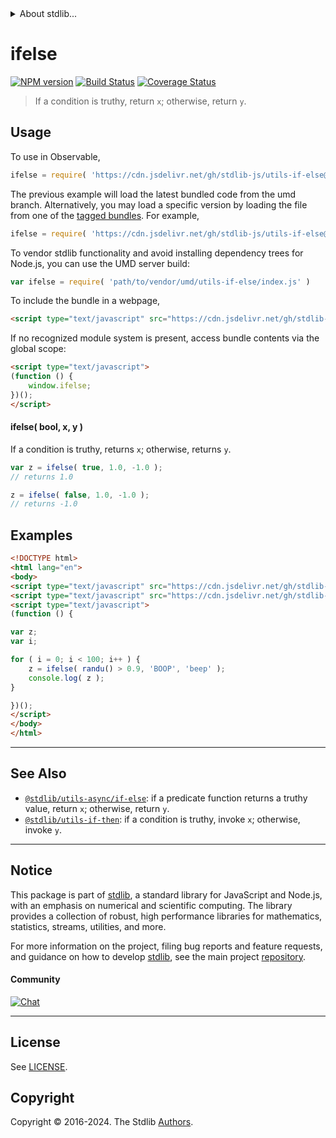 <!--

@license Apache-2.0

Copyright (c) 2018 The Stdlib Authors.

Licensed under the Apache License, Version 2.0 (the "License");
you may not use this file except in compliance with the License.
You may obtain a copy of the License at

   http://www.apache.org/licenses/LICENSE-2.0

Unless required by applicable law or agreed to in writing, software
distributed under the License is distributed on an "AS IS" BASIS,
WITHOUT WARRANTIES OR CONDITIONS OF ANY KIND, either express or implied.
See the License for the specific language governing permissions and
limitations under the License.

-->


<details>
  <summary>
    About stdlib...
  </summary>
  <p>We believe in a future in which the web is a preferred environment for numerical computation. To help realize this future, we've built stdlib. stdlib is a standard library, with an emphasis on numerical and scientific computation, written in JavaScript (and C) for execution in browsers and in Node.js.</p>
  <p>The library is fully decomposable, being architected in such a way that you can swap out and mix and match APIs and functionality to cater to your exact preferences and use cases.</p>
  <p>When you use stdlib, you can be absolutely certain that you are using the most thorough, rigorous, well-written, studied, documented, tested, measured, and high-quality code out there.</p>
  <p>To join us in bringing numerical computing to the web, get started by checking us out on <a href="https://github.com/stdlib-js/stdlib">GitHub</a>, and please consider <a href="https://opencollective.com/stdlib">financially supporting stdlib</a>. We greatly appreciate your continued support!</p>
</details>

# ifelse

[![NPM version][npm-image]][npm-url] [![Build Status][test-image]][test-url] [![Coverage Status][coverage-image]][coverage-url] <!-- [![dependencies][dependencies-image]][dependencies-url] -->

> If a condition is truthy, return `x`; otherwise, return `y`.

<!-- Section to include introductory text. Make sure to keep an empty line after the intro `section` element and another before the `/section` close. -->

<section class="intro">

</section>

<!-- /.intro -->

<!-- Package usage documentation. -->



<section class="usage">

## Usage

To use in Observable,

```javascript
ifelse = require( 'https://cdn.jsdelivr.net/gh/stdlib-js/utils-if-else@umd/browser.js' )
```
The previous example will load the latest bundled code from the umd branch. Alternatively, you may load a specific version by loading the file from one of the [tagged bundles](https://github.com/stdlib-js/utils-if-else/tags). For example,

```javascript
ifelse = require( 'https://cdn.jsdelivr.net/gh/stdlib-js/utils-if-else@v0.2.1-umd/browser.js' )
```

To vendor stdlib functionality and avoid installing dependency trees for Node.js, you can use the UMD server build:

```javascript
var ifelse = require( 'path/to/vendor/umd/utils-if-else/index.js' )
```

To include the bundle in a webpage,

```html
<script type="text/javascript" src="https://cdn.jsdelivr.net/gh/stdlib-js/utils-if-else@umd/browser.js"></script>
```

If no recognized module system is present, access bundle contents via the global scope:

```html
<script type="text/javascript">
(function () {
    window.ifelse;
})();
</script>
```

#### ifelse( bool, x, y )

If a condition is truthy, returns `x`; otherwise, returns `y`.

```javascript
var z = ifelse( true, 1.0, -1.0 );
// returns 1.0

z = ifelse( false, 1.0, -1.0 );
// returns -1.0
```

</section>

<!-- /.usage -->

<!-- Package usage notes. Make sure to keep an empty line after the `section` element and another before the `/section` close. -->

<section class="notes">

</section>

<!-- /.notes -->

<!-- Package usage examples. -->

<section class="examples">

## Examples

<!-- eslint no-undef: "error" -->

```html
<!DOCTYPE html>
<html lang="en">
<body>
<script type="text/javascript" src="https://cdn.jsdelivr.net/gh/stdlib-js/random-base-randu@umd/browser.js"></script>
<script type="text/javascript" src="https://cdn.jsdelivr.net/gh/stdlib-js/utils-if-else@umd/browser.js"></script>
<script type="text/javascript">
(function () {

var z;
var i;

for ( i = 0; i < 100; i++ ) {
    z = ifelse( randu() > 0.9, 'BOOP', 'beep' );
    console.log( z );
}

})();
</script>
</body>
</html>
```

</section>

<!-- /.examples -->

<!-- Section to include cited references. If references are included, add a horizontal rule *before* the section. Make sure to keep an empty line after the `section` element and another before the `/section` close. -->

<section class="references">

</section>

<!-- /.references -->

<!-- Section for related `stdlib` packages. Do not manually edit this section, as it is automatically populated. -->

<section class="related">

* * *

## See Also

-   <span class="package-name">[`@stdlib/utils-async/if-else`][@stdlib/utils/async/if-else]</span><span class="delimiter">: </span><span class="description">if a predicate function returns a truthy value, return `x`; otherwise, return `y`.</span>
-   <span class="package-name">[`@stdlib/utils-if-then`][@stdlib/utils/if-then]</span><span class="delimiter">: </span><span class="description">if a condition is truthy, invoke `x`; otherwise, invoke `y`.</span>

</section>

<!-- /.related -->

<!-- Section for all links. Make sure to keep an empty line after the `section` element and another before the `/section` close. -->


<section class="main-repo" >

* * *

## Notice

This package is part of [stdlib][stdlib], a standard library for JavaScript and Node.js, with an emphasis on numerical and scientific computing. The library provides a collection of robust, high performance libraries for mathematics, statistics, streams, utilities, and more.

For more information on the project, filing bug reports and feature requests, and guidance on how to develop [stdlib][stdlib], see the main project [repository][stdlib].

#### Community

[![Chat][chat-image]][chat-url]

---

## License

See [LICENSE][stdlib-license].


## Copyright

Copyright &copy; 2016-2024. The Stdlib [Authors][stdlib-authors].

</section>

<!-- /.stdlib -->

<!-- Section for all links. Make sure to keep an empty line after the `section` element and another before the `/section` close. -->

<section class="links">

[npm-image]: http://img.shields.io/npm/v/@stdlib/utils-if-else.svg
[npm-url]: https://npmjs.org/package/@stdlib/utils-if-else

[test-image]: https://github.com/stdlib-js/utils-if-else/actions/workflows/test.yml/badge.svg?branch=v0.2.1
[test-url]: https://github.com/stdlib-js/utils-if-else/actions/workflows/test.yml?query=branch:v0.2.1

[coverage-image]: https://img.shields.io/codecov/c/github/stdlib-js/utils-if-else/main.svg
[coverage-url]: https://codecov.io/github/stdlib-js/utils-if-else?branch=main

<!--

[dependencies-image]: https://img.shields.io/david/stdlib-js/utils-if-else.svg
[dependencies-url]: https://david-dm.org/stdlib-js/utils-if-else/main

-->

[chat-image]: https://img.shields.io/gitter/room/stdlib-js/stdlib.svg
[chat-url]: https://app.gitter.im/#/room/#stdlib-js_stdlib:gitter.im

[stdlib]: https://github.com/stdlib-js/stdlib

[stdlib-authors]: https://github.com/stdlib-js/stdlib/graphs/contributors

[umd]: https://github.com/umdjs/umd
[es-module]: https://developer.mozilla.org/en-US/docs/Web/JavaScript/Guide/Modules

[deno-url]: https://github.com/stdlib-js/utils-if-else/tree/deno
[deno-readme]: https://github.com/stdlib-js/utils-if-else/blob/deno/README.md
[umd-url]: https://github.com/stdlib-js/utils-if-else/tree/umd
[umd-readme]: https://github.com/stdlib-js/utils-if-else/blob/umd/README.md
[esm-url]: https://github.com/stdlib-js/utils-if-else/tree/esm
[esm-readme]: https://github.com/stdlib-js/utils-if-else/blob/esm/README.md
[branches-url]: https://github.com/stdlib-js/utils-if-else/blob/main/branches.md

[stdlib-license]: https://raw.githubusercontent.com/stdlib-js/utils-if-else/main/LICENSE

<!-- <related-links> -->

[@stdlib/utils/async/if-else]: https://github.com/stdlib-js/utils-async-if-else/tree/umd

[@stdlib/utils/if-then]: https://github.com/stdlib-js/utils-if-then/tree/umd

<!-- </related-links> -->

</section>

<!-- /.links -->
